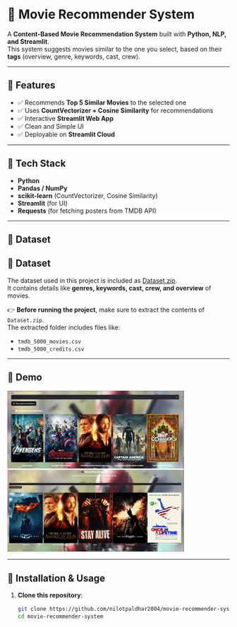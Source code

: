 # 🎥 Movie Recommender System

A **Content-Based Movie Recommendation System** built with **Python, NLP, and Streamlit**.  
This system suggests movies similar to the one you select, based on their **tags** (overview, genre, keywords, cast, crew).  

---

## 🔹 Features
- ✅ Recommends **Top 5 Similar Movies** to the selected one  
- ✅ Uses **CountVectorizer + Cosine Similarity** for recommendations  
- ✅ Interactive **Streamlit Web App**  
- ✅ Clean and Simple UI  
- ✅ Deployable on **Streamlit Cloud**  

---

## 🔹 Tech Stack
- **Python**
- **Pandas / NumPy**
- **scikit-learn** (CountVectorizer, Cosine Similarity)
- **Streamlit** (for UI)
- **Requests** (for fetching posters from TMDB API)

---

## 🔹 Dataset
## 🔹 Dataset
The dataset used in this project is included as [Dataset.zip](https://github.com/nilotpaldhar2004/movie-recommender-system/raw/main/Dataset.zip).  
It contains details like **genres, keywords, cast, crew, and overview** of movies.  

👉 **Before running the project**, make sure to extract the contents of `Dataset.zip`.  
The extracted folder includes files like:
- `tmdb_5000_movies.csv`  
- `tmdb_5000_credits.csv`

---

## 🔹 Demo  

<p float="left">
  <img src="Images/Demo.png" alt="Demo Image 1" width="400"/>
  <img src="Images/Demo1.png" alt="Demo Image 2" width="400"/>
</p>

---

## 🔹 Installation & Usage

1. **Clone this repository**:
   ```bash
   git clone https://github.com/nilotpaldhar2004/movie-recommender-system.git
   cd movie-recommender-system
